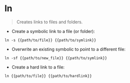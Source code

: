 # ln

> Creates links to files and folders.

- Create a symbolic link to a file (or folder):

`ln -s {{path/to/file}} {{path/to/symlink}}`

- Overwrite an existing symbolic to point to a different file:

`ln -sf {{path/to/new_file}} {{path/to/symlink}}`

- Create a hard link to a file:

`ln {{path/to/file}} {{path/to/hardlink}}`
